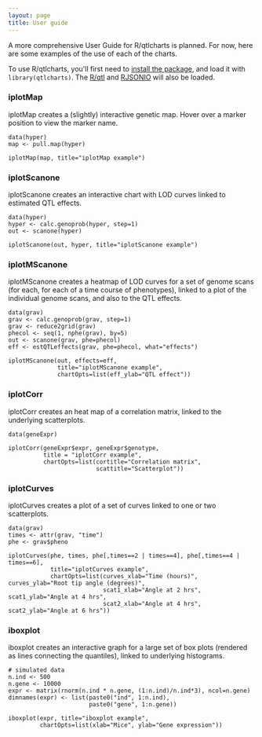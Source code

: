 ```yaml
---
layout: page
title: User guide
---
```


A more comprehensive User Guide for R/qtlcharts is planned. For now,
here are some examples of the use of each of the charts.

To use R/qtlcharts, you'll first need to
[install the package](installation.html), and load it with
`library(qtlcharts)`. The [R/qtl](http://www.rqtl.org) and
[RJSONIO](http://cran.r-project.org/web/packages/RJSONIO) will also be
loaded.

### iplotMap

iplotMap creates a (slightly) interactive genetic map. Hover over a
marker position to view the marker name.

    data(hyper)
    map <- pull.map(hyper)

    iplotMap(map, title="iplotMap example")


### iplotScanone

iplotScanone creates an interactive chart with LOD
curves linked to estimated QTL effects.


    data(hyper)
    hyper <- calc.genoprob(hyper, step=1)
    out <- scanone(hyper)

    iplotScanone(out, hyper, title="iplotScanone example")


### iplotMScanone

iplotMScanone creates a heatmap of LOD curves for a set of genome
scans (for each, for each of a time course of phenotypes), linked to a
plot of the individual genome scans, and also to the QTL effects.

    data(grav)
    grav <- calc.genoprob(grav, step=1)
    grav <- reduce2grid(grav)
    phecol <- seq(1, nphe(grav), by=5)
    out <- scanone(grav, phe=phecol)
    eff <- estQTLeffects(grav, phe=phecol, what="effects")

    iplotMScanone(out, effects=eff,
                  title="iplotMScanone example",
                  chartOpts=list(eff_ylab="QTL effect"))


### iplotCorr

iplotCorr creates an heat map of a correlation matrix, linked to the
underlying scatterplots.

    data(geneExpr)

    iplotCorr(geneExpr$expr, geneExpr$genotype,
              title = "iplotCorr example",
              chartOpts=list(cortitle="Correlation matrix",
                             scattitle="Scatterplot"))


### iplotCurves

iplotCurves creates a plot of a set of curves linked to one or two
scatterplots.

    data(grav)
    times <- attr(grav, "time")
    phe <- grav$pheno

    iplotCurves(phe, times, phe[,times==2 | times==4], phe[,times==4 | times==6],
                title="iplotCurves example",
                chartOpts=list(curves_xlab="Time (hours)", curves_ylab="Root tip angle (degrees)",
                               scat1_xlab="Angle at 2 hrs", scat1_ylab="Angle at 4 hrs",
                               scat2_xlab="Angle at 4 hrs", scat2_ylab="Angle at 6 hrs"))


### iboxplot

iboxplot creates an interactive graph for a large set of box plots
(rendered as lines connecting the quantiles), linked to underlying
histograms.

    # simulated data
    n.ind <- 500
    n.gene <- 10000
    expr <- matrix(rnorm(n.ind * n.gene, (1:n.ind)/n.ind*3), ncol=n.gene)
    dimnames(expr) <- list(paste0("ind", 1:n.ind),
                           paste0("gene", 1:n.gene))

    iboxplot(expr, title="iboxplot example",
             chartOpts=list(xlab="Mice", ylab="Gene expression"))
